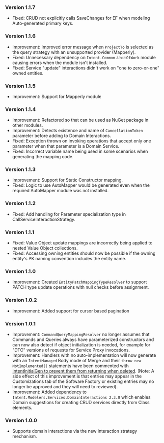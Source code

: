 ### Version 1.1.7

- Fixed: CRUD not explicitly calls SaveChanges for EF when modeling Auto-generated primary keys.

### Version 1.1.6

- Improvement: Improved error message when `ProjectTo` is selected as the query strategy with an unsupported provider (Mapperly).
- Fixed: Unnecessary dependency on `Intent.Common.UnitOfWork` module causing errors when the module isn't installed.
- Fixed: Service "update" interactions didn't work on "one to zero-or-one" owned entities.

### Version 1.1.5

- Improvement: Support for Mapperly module

### Version 1.1.4

- Improvement: Refactored so that can be used as NuGet package in other modules.
- Improvement: Detects existence and name of `CancellationToken` parameter before adding to Domain Interactions.
- Fixed: Exception thrown on invoking operations that accept only one parameter when that parameter is a Domain Service.
- Fixed: Incorrect variable name being used in some scenarios when generating the mapping code.

### Version 1.1.3

- Improvement: Support for Static Constructor mapping.
- Fixed: Logic to use AutoMapper would be generated even when the required AutoMapper module was not installed.

### Version 1.1.2

- Fixed: Add handling for Parameter specialization type in CallServiceInteractionStrategy.

### Version 1.1.1

- Fixed: Value Object update mappings are incorrectly being applied to nested Value Object collections.
- Fixed: Accessing owning entities should now be possible if the owning entity's PK naming convention includes the entity name.

### Version 1.1.0

- Improvement: Created `EntityPatchMappingTypeResolver` to support PATCH type update operations with null checks before assignment.

### Version 1.0.2

- Improvement: Added support for cursor based pagination

### Version 1.0.1

- Improvement: `CommandQueryMappingResolver` no longer assumes that Commands and Queries always have parameterized constructors and can now also detect if object initialization is needed, for example for "DTO" versions of requests for Service Proxy invocations.
- Improvement: Handlers with no auto-implementation will now generate with an `IntentManaged` Body mode of Merge and their `throw new NotImplemented()` statements have been commented with [IntentInitialGen to prevent them from returning when deleted](https://docs.intentarchitect.com/articles/application-development/code-management/code-management-csharp/code-management-csharp.html#the--intentinitialgen-instruction). (Note: A side effect of this improvement is that entries may appear in the Customizations tab of the Software Factory or existing entries may no longer be approved and they will need to reviewed).
- Improvement: Added dependency to `Intent.Modelers.Services.DomainInteractions 2.3.0` which enables Domain suggestions for creating CRUD services directly from Class elements.

### Version 1.0.0

- Supports domain interactions via the new interaction strategy mechanism.